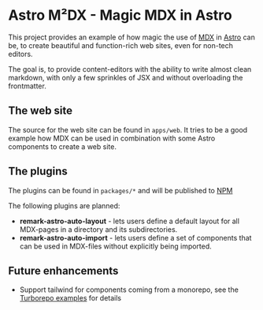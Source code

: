 # Astro M²DX - Magic MDX in Astro

This project provides an example of how magic the use of [MDX](https://mdxjs.com) in [Astro](https://astro.build) can be, to create beautiful and function-rich web sites, even for non-tech editors.

The goal is, to provide content-editors with the ability to write almost clean markdown, with only a few sprinkles of JSX and without overloading the frontmatter.

## The web site

The source for the web site can be found in `apps/web`. It tries to be a good example how MDX can be used in combination with some Astro components to create a web site.

## The plugins

The plugins can be found in `packages/*` and will be published to [NPM](https://www.npmjs.com/org/astro-m2dx)

The following plugins are planned:

- **remark-astro-auto-layout** - lets users define a default layout for all MDX-pages in a directory and its subdirectories.
- **remark-astro-auto-import** - lets users define a set of components that can be used in MDX-files without explicitly being imported.

## Future enhancements

- Support tailwind for components coming from a monorepo, see the [Turborepo examples](https://github.com/vercel/turborepo/tree/main/examples/with-tailwind) for details
